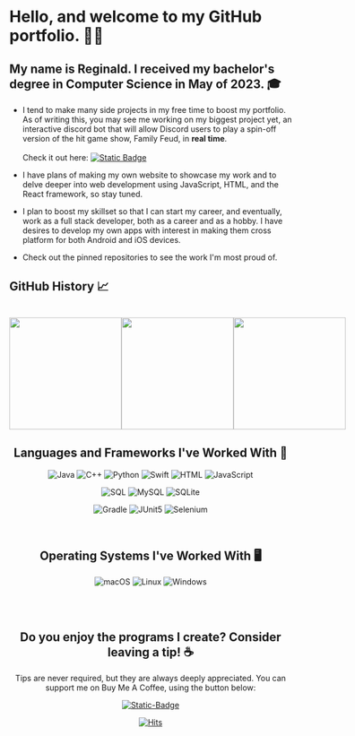 <br>

</br>



# Hello, and welcome to my GitHub portfolio. 👋🏼

## My name is Reginald. I received my bachelor's degree in Computer Science in May of 2023. 🎓
- I tend to make many side projects in my free time to boost my portfolio. As of writing this, you may see me working on my biggest project yet, an interactive discord bot that will allow Discord users to play a spin-off version of the hit game show, Family Feud, in **real time**. <br><br>Check it out here:
<a href="https://www.github.com/Reginald231/DiscordFeud"> <img alt="Static Badge" src="https://img.shields.io/badge/Discord_Feud-green?style=flat-square&logo=GitHub"/></a>



- I have plans of making my own website to showcase my work and to delve deeper into web development using JavaScript, HTML, and the React framework, so stay tuned.

- I plan to boost my skillset so that I can start my career, and eventually, work as a full stack developer, both as a career and as a hobby. I have desires to develop my own apps with interest in making them cross platform for both Android and iOS devices.

- Check out the pinned repositories to see the work I'm most proud of.


## GitHub History 📈

<br>


<!-- GitHub README Stats -->

<div style="display: flex; flex-direction: row;">
 <img class="img" height=200 align=center style="max-width: 100%;" src="https://github-readme-stats-kappa-seven-96.vercel.app/api?username=Reginald231&count_private=true&show_icons=true&custom_title=Reginald's%20GitHub%20Stats&include_allcommits=true&theme=transparent&hide=contribs,stars,issues&show=prs_merged_percentage&hide_rank=true" />
 <img class="img" height=200 style="max-width: 100%;" src="https://github.com/Reginald231/github-readme-stats">
  <img height=200 align="center" src="https://github-readme-stats.vercel.app/api/top-langs/?username=Reginald231&card_width=320&count_private=true&show_icons=true&theme=transparent&hide_progress=true&hide=cmake,makefile,powershell" />
</div>

<div align = center>



<!-- <div>
<a href="https://github.com/Reginald231/github-readme-stats">
  <img height=200 align="center" src="https://github-readme-stats-kappa-seven-96.vercel.app/api?username=Reginald231&card_width=320count_private=true&show_icons=true&custom_title=Reginald's%20GitHub%20Stats&include_allcommits=true&theme=transparent&hide=contribs,stars,issues&show=prs_merged_percentage&hide_rank=true"/>
</a>
<a href="https://github.com/Reginald231/github-readme-stats">
  <img height=200 align="center" src="https://github-readme-stats.vercel.app/api/top-langs/?username=Reginald231&card_width=320&layout=compact&count_private=true&show_icons=true&theme=transparent&hide_progress=true&hide=cmake,makefile,powershell"/>
</a>
<div/> -->





## Languages and Frameworks I've Worked With 📖

![Java] ![C++] ![Python] ![Swift] ![HTML] ![JavaScript] 

![SQL] ![MySQL] ![SQLite] 

![Gradle] ![JUnit5] ![Selenium]



<br>


## Operating Systems I've Worked With 🖥️

![macOS] ![Linux] ![Windows]

<br>
<br>

## Do you enjoy the programs I create? Consider leaving a tip! ☕️
Tips are never required, but they are always deeply appreciated. You can support me on Buy Me A Coffee, using the button below:

<a href = "https://buymeacoffee.com/Reg_" /> <img alt = "Static-Badge" src = "https://img.shields.io/badge/Buy_Me_A_Coffee!-yellow?style=flat-square&logo=buymeacoffee"/></a>

[![Hits](https://hits.sh/github.com/Reginald231.svg?label=Hits&style=flat-square)](https://hits.sh/github.com/Reginald231/)

<!------------------------------------------------------------------------>


<!-- Programming Languages -->
[Java]: https://img.shields.io/badge/Java-red?style=flat-square&logo=Java
[C++]: https://img.shields.io/badge/C%2B%2B-red?style=flat-square&logo=C%2B%2B
[Python]: https://img.shields.io/badge/Python-red?style=flat-square&logo=python
[Swift]: https://img.shields.io/badge/Swift-white?style=flat-square&logo=swift

<!-- Web Development -->
[HTML]: https://img.shields.io/badge/HTML-white?style=flat-square&logo=html5

[JavaScript]: https://img.shields.io/badge/JavaScript-white?style=flat-square&logo=javascript

<!-- Query Languages -->
[SQL]: https://img.shields.io/badge/SQL-black?style=flat-square&logo=microsoftsqlserver
[MySQL]: https://img.shields.io/badge/MySQL-black?style=flat-square&logo=mysql
[SQLite]: https://img.shields.io/badge/SQLite-black?style=flat-square&logo=sqlite


<!-- Build Managers? -->
[Gradle]: https://img.shields.io/badge/Gradle-green?style=flat-square&logo=Gradle

<!-- Frameworks -->
[JUnit5]: https://img.shields.io/badge/JUnit5-black?style=flat-square&logo=junit5
[Selenium]: https://img.shields.io/badge/Selenium-black?style=flat-square&logo=selenium


<!-- Operating Systems -->
[macOS]: https://img.shields.io/badge/macOS-black?style=flat-square&logo=macos

[Linux]: https://img.shields.io/badge/Linux-black?style=flat-square&logo=linux

[Windows]: https://img.shields.io/badge/Windows-black?style=flat-square&logo=windows


[GitHubStats]: https://github-readme-stats-kappa-seven-96.vercel.app/api?username=Reginald231&count_private=true&show_icons=true&custom_title=Reginald's%20GitHub%20Stats&include_allcommits=true&theme=transparent&hide=contribs,stars,issues&show=prs_merged_percentage&hide_rank=true

[LanguageStats]: https://github-readme-stats.vercel.app/api/top-langs/?username=Reginald231&count_private=true&show_icons=true&theme=transparent&hide_progress=true&hide=cmake,makefile,powershell